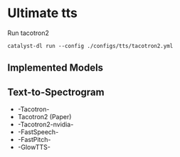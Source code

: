 # Ultimate tts

Run tacotron2


`catalyst-dl run --config ./configs/tts/tacotron2.yml`

## Implemented Models

## Text-to-Spectrogram
* -Tacotron-
* Tacotron2 (Paper)
* -Tacotron2-nvidia-
* -FastSpeech-
* -FastPitch-
* -GlowTTS-
